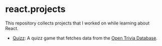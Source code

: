 # react.projects

This repository collects projects that I worked on while learning about React.

- [Quizz](https://github.com/baschtl/react.projects/tree/main/quizz): A quizz game that fetches data from the [Open Trivia Database](https://opentdb.com).
